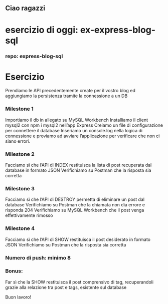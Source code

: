 ## Ciao ragazzi

# esercizio di oggi: ex-express-blog-sql

### repo: express-blog-sql

# Esercizio
Prendiamo le API precedentemente create per il vostro blog ed aggiungiamo la persistenza tramite la connessione a un DB

### Milestone 1

Importiamo il db in allegato su MySQL Workbench
Installiamo il client mysql2 con npm i mysql2 nell’app Express
Creiamo un file di configurazione per connettere il database
Inseriamo un console.log nella logica di connessione e proviamo ad avviare l’applicazione per verificare che non ci siano errori.

### Milestone 2

Facciamo sì che l’API di INDEX restituisca la lista di post recuperata dal database in formato JSON
Verifichiamo su Postman che la risposta sia corretta

### Milestone 3

Facciamo sì che l’API di DESTROY permetta di eliminare un post dal database
Verifichiamo su Postman che la chiamata non dia errore e risponda 204
Verifichiamo su MySQL Workbench che il post venga effettivamente rimosso

### Milestone 4

Facciamo sì che l’API di SHOW restituisca il post desiderato in formato JSON
Verifichiamo su Postman che la risposta sia corretta

### Numero di push: minimo 8

### Bonus:

Far sì che la SHOW restituisca il post comprensivo di tag, recuperandoli grazie alla relazione tra post e tags, esistente sul database

Buon lavoro!
